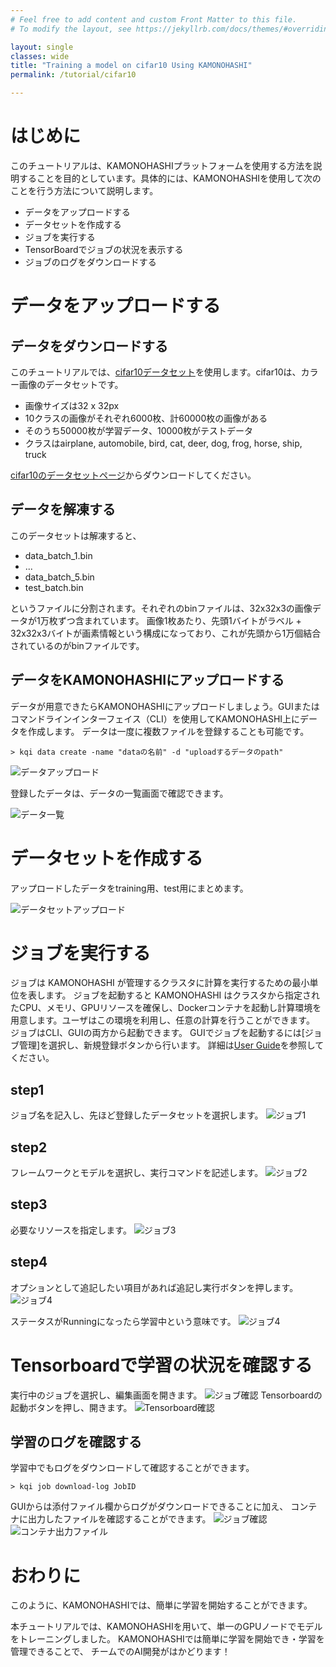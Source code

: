 ```yaml
---
# Feel free to add content and custom Front Matter to this file.
# To modify the layout, see https://jekyllrb.com/docs/themes/#overriding-theme-defaults

layout: single
classes: wide
title: "Training a model on cifar10 Using KAMONOHASHI"
permalink: /tutorial/cifar10

---
```


# はじめに
このチュートリアルは、KAMONOHASHIプラットフォームを使用する方法を説明することを目的としています。具体的には、KAMONOHASHIを使用して次のことを行う方法について説明します。

 - データをアップロードする
 - データセットを作成する
 - ジョブを実行する
 - TensorBoardでジョブの状況を表示する
 - ジョブのログをダウンロードする

# データをアップロードする

## データをダウンロードする
このチュートリアルでは、[cifar10データセット](https://www.cs.toronto.edu/~kriz/cifar.html)を使用します。cifar10は、カラー画像のデータセットです。
 - 画像サイズは32 x 32px
 - 10クラスの画像がそれぞれ6000枚、計60000枚の画像がある
 - そのうち50000枚が学習データ、10000枚がテストデータ
 - クラスはairplane, automobile, bird, cat, deer, dog, frog, horse, ship, truck
 
[cifar10のデータセットページ](http://www.cs.toronto.edu/~kriz/cifar-10-binary.tar.gz)からダウンロードしてください。

## データを解凍する
このデータセットは解凍すると、

- data_batch_1.bin
- ...
- data_batch_5.bin
- test_batch.bin

というファイルに分割されます。それぞれのbinファイルは、32x32x3の画像データが1万枚ずつ含まれています。
画像1枚あたり、先頭1バイトがラベル + 32x32x3バイトが画素情報という構成になっており、これが先頭から1万個結合されているのがbinファイルです。

## データをKAMONOHASHIにアップロードする
データが用意できたらKAMONOHASHIにアップロードしましょう。GUIまたはコマンドラインインターフェイス（CLI）を使用してKAMONOHASHI上にデータを作成します。
データは一度に複数ファイルを登録することも可能です。

```
> kqi data create -name "dataの名前" -d "uploadするデータのpath"
```

![データアップロード](/assets/images/data-create.PNG)

登録したデータは、データの一覧画面で確認できます。

![データ一覧](/assets/images/data-index.png)

# データセットを作成する
アップロードしたデータをtraining用、test用にまとめます。

![データセットアップロード](/assets/images/dataset.PNG)


# ジョブを実行する
ジョブは KAMONOHASHI が管理するクラスタに計算を実行するための最小単位を表します。
ジョブを起動すると KAMONOHASHI はクラスタから指定されたCPU、メモリ、GPUリソースを確保し、Dockerコンテナを起動し計算環境を用意します。ユーザはこの環境を利用し、任意の計算を行うことができます。
ジョブはCLI、GUIの両方から起動できます。
GUIでジョブを起動するには[ジョブ管理]を選択し、新規登録ボタンから行います。
詳細は[User Guide](/docs/user/#ジョブ)を参照してください。

## step1
ジョブ名を記入し、先ほど登録したデータセットを選択します。
![ジョブ1](/assets/images/job-step1.PNG)

## step2
フレームワークとモデルを選択し、実行コマンドを記述します。
![ジョブ2](/assets/images/job-step2.PNG)

## step3
必要なリソースを指定します。
![ジョブ3](/assets/images/job-step3.PNG)

## step4
オプションとして追記したい項目があれば追記し実行ボタンを押します。
![ジョブ4](/assets/images/job-run.PNG)

ステータスがRunningになったら学習中という意味です。
![ジョブ4](/assets/images/job-running.PNG)


# Tensorboardで学習の状況を確認する
実行中のジョブを選択し、編集画面を開きます。
![ジョブ確認](/assets/images/job-edit.PNG)
Tensorboardの起動ボタンを押し、開きます。
![Tensorboard確認](/assets/images/tensorboard.PNG)
## 学習のログを確認する
学習中でもログをダウンロードして確認することができます。

```
> kqi job download-log JobID
```
GUIからは添付ファイル欄からログがダウンロードできることに加え、
コンテナに出力したファイルを確認することができます。
![ジョブ確認](/assets/images/job-edit.PNG)
![コンテナ出力ファイル](/assets/images/container-files.PNG)

# おわりに
このように、KAMONOHASHIでは、簡単に学習を開始することができます。

本チュートリアルでは、KAMONOHASHIを用いて、単一のGPUノードでモデルをトレーニングしました。
KAMONOHASHIでは簡単に学習を開始でき・学習を管理できることで、
チームでのAI開発がはかどります！
